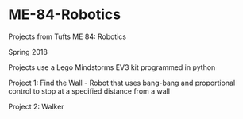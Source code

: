 # ME-84-Robotics
Projects from Tufts ME 84: Robotics

Spring 2018

Projects use a Lego Mindstorms EV3 kit programmed in python

Project 1: Find the Wall - Robot that uses bang-bang and proportional control to stop at a specified distance from a wall

Project 2: Walker
